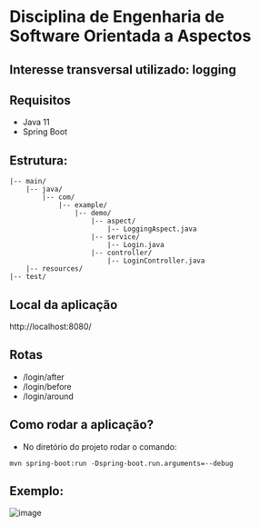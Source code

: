 # Disciplina de Engenharia de Software Orientada a Aspectos

## Interesse transversal utilizado: logging

## Requisitos
- Java 11
- Spring Boot

## Estrutura:
```src/
|-- main/
    |-- java/
        |-- com/
            |-- example/
                |-- demo/
                    |-- aspect/
                        |-- LoggingAspect.java
                    |-- service/
                        |-- Login.java
                    |-- controller/
                        |-- LoginController.java
    |-- resources/
|-- test/
```

## Local da aplicação
http://localhost:8080/

## Rotas
- /login/after
- /login/before
- /login/around

## Como rodar a aplicação?
- No diretório do projeto rodar o comando:
```
mvn spring-boot:run -Dspring-boot.run.arguments=--debug
```

## Exemplo:
![image](https://github.com/tainaschaeffer/demo/assets/32345534/724f5a49-7aa5-4c67-b44a-d4e58a108e7a)
